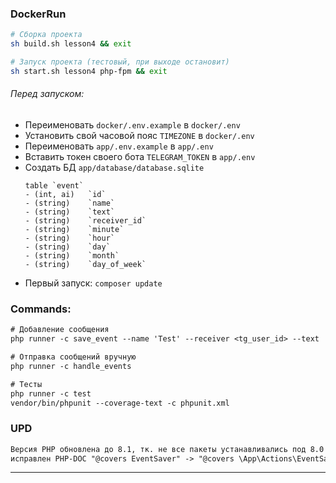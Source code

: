### DockerRun

```sh
# Сборка проекта
sh build.sh lesson4 && exit
```
```sh
# Запуск проекта (тестовый, при выходе остановит)
sh start.sh lesson4 php-fpm && exit
```

###### Перед запуском:
- Переименовать `docker/.env.example` в `docker/.env`
- Установить свой часовой пояс `TIMEZONE` в `docker/.env`
- Переименовать `app/.env.example` в `app/.env`
- Вставить токен своего бота `TELEGRAM_TOKEN` в `app/.env`
- Создать БД `app/database/database.sqlite`
  ```db
  table `event`
  - (int, ai)   `id`
  - (string)    `name`
  - (string)    `text`
  - (string)    `receiver_id`
  - (string)    `minute`
  - (string)    `hour`
  - (string)    `day`
  - (string)    `month`
  - (string)    `day_of_week`
  ```
- Первый запуск: `composer update`

### Commands:
```txt
# Добавление сообщения
php runner -c save_event --name 'Test' --receiver <tg_user_id> --text 'Text message' --cron '* * * * *'

# Отправка сообщений вручную
php runner -c handle_events

# Тесты
php runner -c test
vendor/bin/phpunit --coverage-text -c phpunit.xml
```

### UPD
```txt
Версия PHP обновлена до 8.1, тк. не все пакеты устанавливались под 8.0
исправлен PHP-DOC "@covers EventSaver" -> "@covers \App\Actions\EventSaver"
```

---